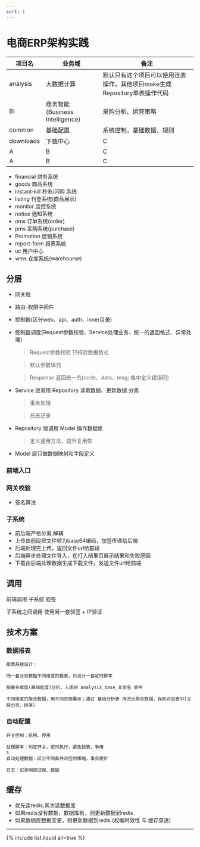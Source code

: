 ```yaml
---
sort: 1
---
```


# 电商ERP架构实践

| 项目名 | 业务域  | 备注 |
| ---- | ---- |---- |
| analysis | 大数据计算 | 默认只有这个项目可以使用连表操作，其他项目make生成Repository单表操作代码 |
| BI | 商务智能(Business Intelligence) | 采购分析、运营策略  |
| common | 基础配置 | 系统控制，基础数据，规则 |
| downloads | 下载中心 | C |
| A | B | C |
| A | B | C |


* financial 财务系统 
* goods 商品系统
* instant-kill 秒杀/闪购 系统
* listing 刊登系统(商品展示)
* monitor 监控系统
* notice 通知系统
* oms 订单系统(order)
* pms 采购系统(purchase)
* Promotion 促销系统
* report-form 报表系统
* uc 用户中心
* wms 仓库系统(warehourse)

## 分层

* 网关层
* 路由-权限中间件
* 控制器(区分web、api、auth、inner目录)
* 控制器调度(Request参数校验、Service处理业务、统一的返回格式、异常处理)
  > Request参数校验 只校验数据格式
  
  > 默认参数填充
  
  > Response 返回统一的(code、data、msg; 集中定义错误码)
* Service 层调用 Repository 读取数据、更新数据 分离
  > 事务处理
  
  > 日志记录
* Repository 层调用 Model 操作数据库
  > 定义通用方法，提升复用性
* Model 层只做数据映射和字段定义

### 前端入口

### 网关校验

* 签名算法

### 子系统

* 前后端严格分离,解耦
* 上传由前段把文件转为base64编码，加签传递给后端
* 后端处理完上传，返回文件url给前段
* 后端异步处理文件导入，在打入结果页展示结果和失败原因
* 下载由后端处理数据生成下载文件，发送文件url给前端

## 调用
前端调用 子系统 验签

子系统之间调用 使用另一套验签 + IP验证

## 技术方案

### 数据报表

```tip
报表系统设计：

同一套业务数据不同维度的报表，只设计一套定时脚本

按最多维度(最细粒度)分析，入库到 analysis_base_业务名 表中

不同维度的聚合数据，用不同页面展示；通过 基础分析表 清洗出聚合数据，存到对应表中(支持分页，排序)
```


### 自动配置

```tip
开关控制：启用、停用

处理脚本：判定开关，定时执行，避免锁表、争用
s
自动处理数据：区分不同条件对应的策略，事务提价

日志：记录明细过程、数据
```

## 缓存

* 优先读redis,其次读数据库
* 如果redis没有数据，数据库有，则更新数据到redis
* 如果数据库数据变更，则更新数据到redis (权衡时效性 与 缓存穿透)

<hr />
{% include list.liquid all=true %}
